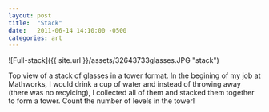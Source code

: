 ```yaml
---
layout: post
title:  "Stack"
date:   2011-06-14 14:10:00 -0500
categories: art
---
```


![Full-stack]({{ site.url }}/assets/32643733glasses.JPG "stack")


Top view of a stack of glasses in a tower format. In the begining of my job at Mathworks, I would drink a cup of water and instead of throwing away (there was no recylcing), I collected all of them and stacked them together to form a tower. 
Count the number of levels in the tower!

